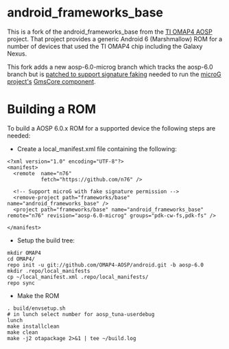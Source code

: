 android_frameworks_base
=======================

This is a fork of the android_frameworks_base from the [TI OMAP4 AOSP](https://github.com/OMAP4-AOSP) project. That project provides a generic Android 6 (Marshmallow) ROM for a number of devices that used the TI OMAP4 chip including the Galaxy Nexus.

This fork adds a new aosp-6.0-microg branch which tracks the aosp-6.0 branch but is [patched to support signature faking](https://github.com/microg/android_packages_apps_GmsCore/tree/master/patches) needed to run the [microG project's](http://forum.xda-developers.com/android/apps-games/app-microg-gmscore-floss-play-services-t3217616) [GmsCore component](https://github.com/microg/android_packages_apps_GmsCore).

Building a ROM
==============

To build a AOSP 6.0.x ROM for a supported device the following steps are needed:

-	Create a local_manifest.xml file containing the following:
```
<?xml version="1.0" encoding="UTF-8"?>
<manifest>
  <remote  name="n76"
           fetch="https://github.com/n76" />

  <!-- Support microG with fake signature permission -->
  <remove-project path="frameworks/base" name="android_frameworks_base" />
  <project path="frameworks/base" name="android_frameworks_base" remote="n76" revision="aosp-6.0-microg" groups="pdk-cw-fs,pdk-fs" />

</manifest>
```
-	Setup the build tree:
```
mkdir OMAP4
cd OMAP4/
repo init -u git://github.com/OMAP4-AOSP/android.git -b aosp-6.0
mkdir .repo/local_manifests
cp ~/local_manifest.xml .repo/local_manifests/
repo sync
```
-	Make the ROM
```
. build/envsetup.sh
# in lunch select number for aosp_tuna-userdebug
lunch
make installclean
make clean
make -j2 otapackage 2>&1 | tee ~/build.log
```

